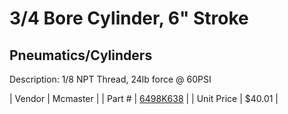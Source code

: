 # 3/4 Bore Cylinder, 6" Stroke
## Pneumatics/Cylinders
Description: 	1/8 NPT Thread, 24lb force @ 60PSI 

| Vendor | Mcmaster | 
| Part # | [6498K638](http://www.mcmaster.com/) | 
| Unit Price | $40.01 | 
